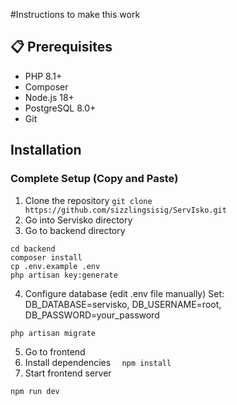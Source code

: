 #Instructions to make this work

## 📋 Prerequisites

- PHP 8.1+
- Composer
- Node.js 18+
- PostgreSQL 8.0+
- Git

## Installation
### Complete Setup (Copy and Paste)
1. Clone the repository
   ```git clone https://github.com/sizzlingsisig/ServIsko.git```
2. Go into Servisko directory
3. Go to backend directory
```
cd backend
composer install
cp .env.example .env
php artisan key:generate
```
4. Configure database (edit .env file manually)
Set: DB_DATABASE=servisko, DB_USERNAME=root, DB_PASSWORD=your_password
```
php artisan migrate
```
5. Go to frontend
6. Install dependencies
```  npm install```
7. Start frontend server
```
npm run dev
```

